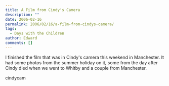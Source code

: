 ```yaml
---
title: A Film from Cindy's Camera
description: ""
date: 2006-02-16
permalink: 2006/02/16/a-film-from-cindys-camera/
tags:
  - Days with the Children
author: Edward
comments: []
---
```


I finished the film that was in Cindy\'s camera this weekend in
Manchester. It had some photos from the summer holiday on it, some from
the day after Cindy died when we went to Whitby and a couple from
Manchester.

<wpg2>cindycam</wpg2>

